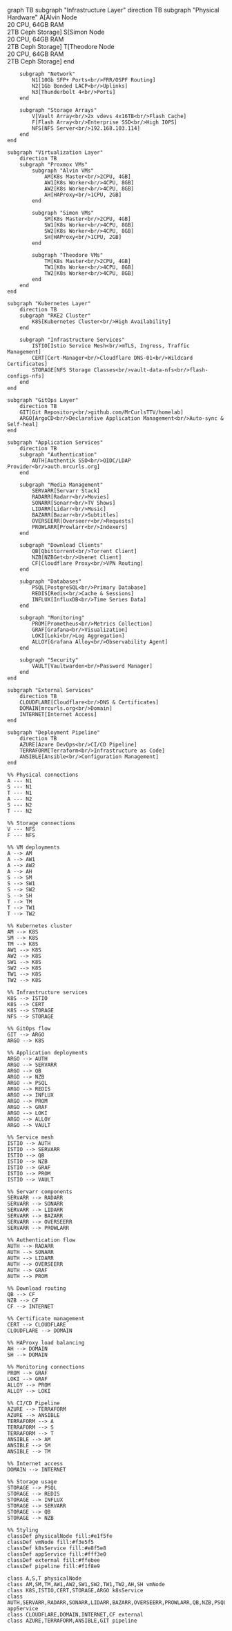 graph TB
    subgraph "Infrastructure Layer"
        direction TB
        subgraph "Physical Hardware"
            A[Alvin Node<br/>20 CPU, 64GB RAM<br/>2TB Ceph Storage]
            S[Simon Node<br/>20 CPU, 64GB RAM<br/>2TB Ceph Storage]
            T[Theodore Node<br/>20 CPU, 64GB RAM<br/>2TB Ceph Storage]
        end
        
        subgraph "Network"
            N1[10Gb SFP+ Ports<br/>FRR/OSPF Routing]
            N2[1Gb Bonded LACP<br/>Uplinks]
            N3[Thunderbolt 4<br/>Ports]
        end
        
        subgraph "Storage Arrays"
            V[Vault Array<br/>2x vdevs 4x16TB<br/>Flash Cache]
            F[Flash Array<br/>Enterprise SSD<br/>High IOPS]
            NFS[NFS Server<br/>192.168.103.114]
        end
    end
    
    subgraph "Virtualization Layer"
        direction TB
        subgraph "Proxmox VMs"
            subgraph "Alvin VMs"
                AM[K8s Master<br/>2CPU, 4GB]
                AW1[K8s Worker<br/>4CPU, 8GB]
                AW2[K8s Worker<br/>4CPU, 8GB]
                AH[HAProxy<br/>1CPU, 2GB]
            end
            
            subgraph "Simon VMs"
                SM[K8s Master<br/>2CPU, 4GB]
                SW1[K8s Worker<br/>4CPU, 8GB]
                SW2[K8s Worker<br/>4CPU, 8GB]
                SH[HAProxy<br/>1CPU, 2GB]
            end
            
            subgraph "Theodore VMs"
                TM[K8s Master<br/>2CPU, 4GB]
                TW1[K8s Worker<br/>4CPU, 8GB]
                TW2[K8s Worker<br/>4CPU, 8GB]
            end
        end
    end
    
    subgraph "Kubernetes Layer"
        direction TB
        subgraph "RKE2 Cluster"
            K8S[Kubernetes Cluster<br/>High Availability]
        end
        
        subgraph "Infrastructure Services"
            ISTIO[Istio Service Mesh<br/>mTLS, Ingress, Traffic Management]
            CERT[Cert-Manager<br/>Cloudflare DNS-01<br/>Wildcard Certificates]
            STORAGE[NFS Storage Classes<br/>vault-data-nfs<br/>flash-configs-nfs]
        end
    end
    
    subgraph "GitOps Layer"
        direction TB
        GIT[Git Repository<br/>github.com/MrCurlsTTV/homelab]
        ARGO[ArgoCD<br/>Declarative Application Management<br/>Auto-sync & Self-heal]
    end
    
    subgraph "Application Services"
        direction TB
        subgraph "Authentication"
            AUTH[Authentik SSO<br/>OIDC/LDAP Provider<br/>auth.mrcurls.org]
        end
        
        subgraph "Media Management"
            SERVARR[Servarr Stack]
            RADARR[Radarr<br/>Movies]
            SONARR[Sonarr<br/>TV Shows]
            LIDARR[Lidarr<br/>Music]
            BAZARR[Bazarr<br/>Subtitles]
            OVERSEERR[Overseerr<br/>Requests]
            PROWLARR[Prowlarr<br/>Indexers]
        end
        
        subgraph "Download Clients"
            QB[Qbittorrent<br/>Torrent Client]
            NZB[NZBGet<br/>Usenet Client]
            CF[Cloudflare Proxy<br/>VPN Routing]
        end
        
        subgraph "Databases"
            PSQL[PostgreSQL<br/>Primary Database]
            REDIS[Redis<br/>Cache & Sessions]
            INFLUX[InfluxDB<br/>Time Series Data]
        end
        
        subgraph "Monitoring"
            PROM[Prometheus<br/>Metrics Collection]
            GRAF[Grafana<br/>Visualization]
            LOKI[Loki<br/>Log Aggregation]
            ALLOY[Grafana Alloy<br/>Observability Agent]
        end
        
        subgraph "Security"
            VAULT[Vaultwarden<br/>Password Manager]
        end
    end
    
    subgraph "External Services"
        direction TB
        CLOUDFLARE[Cloudflare<br/>DNS & Certificates]
        DOMAIN[mrcurls.org<br/>Domain]
        INTERNET[Internet Access]
    end
    
    subgraph "Deployment Pipeline"
        direction TB
        AZURE[Azure DevOps<br/>CI/CD Pipeline]
        TERRAFORM[Terraform<br/>Infrastructure as Code]
        ANSIBLE[Ansible<br/>Configuration Management]
    end
    
    %% Physical connections
    A --- N1
    S --- N1
    T --- N1
    A --- N2
    S --- N2
    T --- N2
    
    %% Storage connections
    V --- NFS
    F --- NFS
    
    %% VM deployments
    A --> AM
    A --> AW1
    A --> AW2
    A --> AH
    S --> SM
    S --> SW1
    S --> SW2
    S --> SH
    T --> TM
    T --> TW1
    T --> TW2
    
    %% Kubernetes cluster
    AM --> K8S
    SM --> K8S
    TM --> K8S
    AW1 --> K8S
    AW2 --> K8S
    SW1 --> K8S
    SW2 --> K8S
    TW1 --> K8S
    TW2 --> K8S
    
    %% Infrastructure services
    K8S --> ISTIO
    K8S --> CERT
    K8S --> STORAGE
    NFS --> STORAGE
    
    %% GitOps flow
    GIT --> ARGO
    ARGO --> K8S
    
    %% Application deployments
    ARGO --> AUTH
    ARGO --> SERVARR
    ARGO --> QB
    ARGO --> NZB
    ARGO --> PSQL
    ARGO --> REDIS
    ARGO --> INFLUX
    ARGO --> PROM
    ARGO --> GRAF
    ARGO --> LOKI
    ARGO --> ALLOY
    ARGO --> VAULT
    
    %% Service mesh
    ISTIO --> AUTH
    ISTIO --> SERVARR
    ISTIO --> QB
    ISTIO --> NZB
    ISTIO --> GRAF
    ISTIO --> PROM
    ISTIO --> VAULT
    
    %% Servarr components
    SERVARR --> RADARR
    SERVARR --> SONARR
    SERVARR --> LIDARR
    SERVARR --> BAZARR
    SERVARR --> OVERSEERR
    SERVARR --> PROWLARR
    
    %% Authentication flow
    AUTH --> RADARR
    AUTH --> SONARR
    AUTH --> LIDARR
    AUTH --> OVERSEERR
    AUTH --> GRAF
    AUTH --> PROM
    
    %% Download routing
    QB --> CF
    NZB --> CF
    CF --> INTERNET
    
    %% Certificate management
    CERT --> CLOUDFLARE
    CLOUDFLARE --> DOMAIN
    
    %% HAProxy load balancing
    AH --> DOMAIN
    SH --> DOMAIN
    
    %% Monitoring connections
    PROM --> GRAF
    LOKI --> GRAF
    ALLOY --> PROM
    ALLOY --> LOKI
    
    %% CI/CD Pipeline
    AZURE --> TERRAFORM
    AZURE --> ANSIBLE
    TERRAFORM --> A
    TERRAFORM --> S
    TERRAFORM --> T
    ANSIBLE --> AM
    ANSIBLE --> SM
    ANSIBLE --> TM
    
    %% Internet access
    DOMAIN --> INTERNET
    
    %% Storage usage
    STORAGE --> PSQL
    STORAGE --> REDIS
    STORAGE --> INFLUX
    STORAGE --> SERVARR
    STORAGE --> QB
    STORAGE --> NZB
    
    %% Styling
    classDef physicalNode fill:#e1f5fe
    classDef vmNode fill:#f3e5f5
    classDef k8sService fill:#e8f5e8
    classDef appService fill:#fff3e0
    classDef external fill:#ffebee
    classDef pipeline fill:#f1f8e9
    
    class A,S,T physicalNode
    class AM,SM,TM,AW1,AW2,SW1,SW2,TW1,TW2,AH,SH vmNode
    class K8S,ISTIO,CERT,STORAGE,ARGO k8sService
    class AUTH,SERVARR,RADARR,SONARR,LIDARR,BAZARR,OVERSEERR,PROWLARR,QB,NZB,PSQL,REDIS,INFLUX,PROM,GRAF,LOKI,ALLOY,VAULT appService
    class CLOUDFLARE,DOMAIN,INTERNET,CF external
    class AZURE,TERRAFORM,ANSIBLE,GIT pipeline